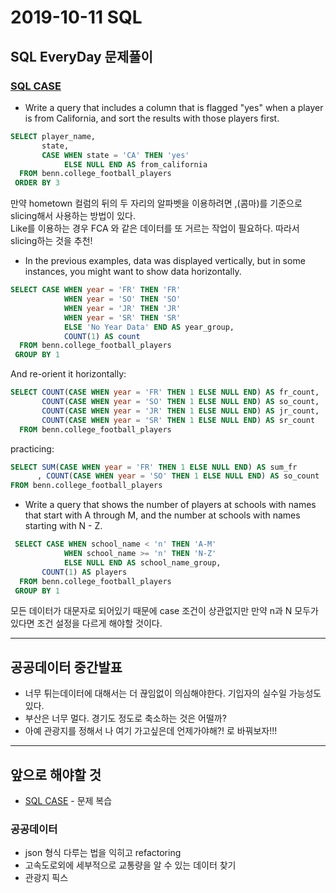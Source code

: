 # 2019-10-11 SQL
## SQL EveryDay 문제풀이
### [SQL CASE](https://mode.com/sql-tutorial/sql-case)

* Write a query that includes a column that is flagged "yes" when a player is from California, and sort the results with those players first.
```sql
SELECT player_name,
       state,
       CASE WHEN state = 'CA' THEN 'yes'
            ELSE NULL END AS from_california
  FROM benn.college_football_players
 ORDER BY 3
```
만약 hometown 컬럼의 뒤의 두 자리의 알파벳을 이용하려면 ,(콤마)를 기준으로 slicing해서 사용하는 방법이 있다.<br>
Like를 이용하는 경우 FCA 와 같은 데이터를 또 거르는 작업이 필요하다. 따라서 slicing하는 것을 추천!

* In the previous examples, data was displayed vertically, but in some instances, you might want to show data horizontally. 

```sql
SELECT CASE WHEN year = 'FR' THEN 'FR'
            WHEN year = 'SO' THEN 'SO'
            WHEN year = 'JR' THEN 'JR'
            WHEN year = 'SR' THEN 'SR'
            ELSE 'No Year Data' END AS year_group,
            COUNT(1) AS count
  FROM benn.college_football_players
 GROUP BY 1
```
And re-orient it horizontally:

```sql
SELECT COUNT(CASE WHEN year = 'FR' THEN 1 ELSE NULL END) AS fr_count,
       COUNT(CASE WHEN year = 'SO' THEN 1 ELSE NULL END) AS so_count,
       COUNT(CASE WHEN year = 'JR' THEN 1 ELSE NULL END) AS jr_count,
       COUNT(CASE WHEN year = 'SR' THEN 1 ELSE NULL END) AS sr_count
  FROM benn.college_football_players
```
practicing:
```sql
SELECT SUM(CASE WHEN year = 'FR' THEN 1 ELSE NULL END) AS sum_fr
      , COUNT(CASE WHEN year = 'SO' THEN 1 ELSE NULL END) AS so_count
FROM benn.college_football_players
```
* Write a query that shows the number of players at schools with names that start with A through M, and the number at schools with names starting with N - Z.
```sql
 SELECT CASE WHEN school_name < 'n' THEN 'A-M'
            WHEN school_name >= 'n' THEN 'N-Z'
            ELSE NULL END AS school_name_group,
       COUNT(1) AS players
  FROM benn.college_football_players
 GROUP BY 1
 ```

 모든 데이터가 대문자로 되어있기 때문에 case 조건이 상관없지만 만약 n과 N 모두가 있다면 조건 설정을 다르게 해야할 것이다.

---
 ## 공공데이터 중간발표
* 너무 튀는데이터에 대해서는 더 끊임없이 의심해야한다. 기입자의 실수일 가능성도 있다.
* 부산은 너무 멀다. 경기도 정도로 축소하는 것은 어떨까?
* 아예 관광지를 정해서 나 여기 가고싶은데 언제가야해?! 로 바꿔보자!!!
---

 ## 앞으로 해야할 것
 * [SQL CASE](https://mode.com/sql-tutorial/sql-case) - 문제 복습
 ### 공공데이터
 * json 형식 다루는 법을 익히고 refactoring
 * 고속도로외에 세부적으로 교통량을 알 수 있는 데이터 찾기
 * 관광지 픽스
